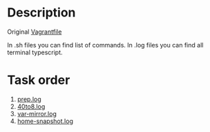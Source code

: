 # Description
Original [Vagrantfile](https://gitlab.com/otus_linux/stands-03-lvm)

In .sh files you can find list of commands.
In .log files you can find all terminal typescript.

# Task order
1. [prep.log](https://github.com/mrbospb/otus-hw/blob/main/hw03/prep.log)
2. [40to8.log](https://github.com/mrbospb/otus-hw/blob/main/hw03/40to8.log)
3. [var-mirror.log](https://github.com/mrbospb/otus-hw/blob/main/hw03/var-mirror.log)
4. [home-snapshot.log](https://github.com/mrbospb/otus-hw/blob/main/hw03/home-snapshot.log)
